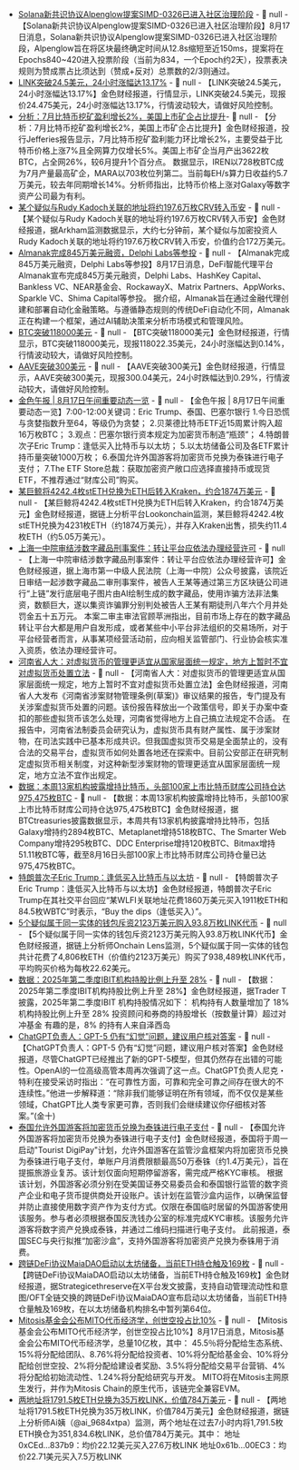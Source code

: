 - [Solana新共识协议Alpenglow提案SIMD-0326已进入社区治理阶段](https://www.coindesk.com/markets/2025/08/17/bitcoin-mining-profitability-rose-2-in-july-amid-btc-price-rally-jefferies-says) - 📰 null - 【Solana新共识协议Alpenglow提案SIMD-0326已进入社区治理阶段】8月17日消息，Solana新共识协议Alpenglow提案SIMD-0326已进入社区治理阶段，Alpenglow旨在将区块最终确定时间从12.8s缩短至近150ms，提案将在Epochs840~420进入投票阶段（当前为834，一个Epoch约2天），投票表决规则为赞成票占比须达到（赞成+反对）总票数的2/3则通过。
- [LINK突破24.5美元，24小时涨幅达13.17%](https://www.coingecko.com/zh/%E6%95%B0%E5%AD%97%E8%B4%A7%E5%B8%81/osmosis-alllink) - 📰 null - 【LINK突破24.5美元，24小时涨幅达13.17%】金色财经报道，行情显示，LINK突破24.5美元，现报价24.475美元，24小时涨幅达13.17%，行情波动较大，请做好风险控制。
- [分析：7月比特币挖矿盈利增长2%，美国上市矿企占比提升​](https://www.coindesk.com/markets/2025/08/17/bitcoin-mining-profitability-rose-2-in-july-amid-btc-price-rally-jefferies-says) - 📰 null - 【分析：7月比特币挖矿盈利增长2%，美国上市矿企占比提升​】金色财经报道，投行Jefferies报告显示，7月比特币挖矿盈利能力环比增长2%，主要受益于比特币价格上涨7%且全网算力仅增长5%。美国上市矿企当月产出3622枚BTC，占全网26%，较6月提升1个百分点。 
数据显示，IREN以728枚BTC成为7月产量最高矿企，MARA以703枚位列第二。当前每EH/s算力日收益约5.7万美元，较去年同期增长14%。分析师指出，比特币价格上涨对Galaxy等数字资产公司最为有利。
- [某个疑似与Rudy Kadoch关联的地址将约197.6万枚CRV转入币安](https://intel.arkm.com/explorer/address/0x9D140511245337b4cD94ccCdf7b1871d587eaDe8) - 📰 null - 【某个疑似与Rudy Kadoch关联的地址将约197.6万枚CRV转入币安】金色财经报道，据Arkham监测数据显示，大约七分钟前，某个疑似与加密投资人Rudy Kadoch关联的地址将约197.6万枚CRV转入币安，价值约合172万美元。
- [Almanak完成845万美元融资，Delphi Labs等参投](https://x.com/Almanak__/status/1956404469698064524) - 📰 null - 【Almanak完成845万美元融资，Delphi Labs等参投】8月17日消息，DeFi智能代理平台Almanak宣布完成845万美元融资，Delphi Labs、HashKey Capital、Bankless VC、NEAR基金会、RockawayX、Matrix Partners、AppWorks、Sparkle VC、Shima Capital等参投。 
据介绍，Almanak旨在通过金融代理创建和部署自动化金融策略。与遵循静态规则的传统DeFi自动化不同，Almanak正在构建一个框架，通过AI辅助决策来分析市场模式和管理风险。
- [BTC突破118000美元]() - 📰 null - 【BTC突破118000美元】金色财经报道，行情显示，BTC突破118000美元，现报118022.35美元，24小时涨幅达到0.14%，行情波动较大，请做好风险控制。
- [AAVE突破300美元]() - 📰 null - 【AAVE突破300美元】金色财经报道，行情显示，AAVE突破300美元，现报300.04美元，24小时跌幅达到0.29%，行情波动较大，请做好风险控制。
- [金色午报 | 8月17日午间重要动态一览]() - 📰 null - 【金色午报 | 8月17日午间重要动态一览】7:00-12:00关键词：Eric Trump、泰国、巴塞尔银行 
1.今日恐慌与贪婪指数升至64，等级仍为贪婪； 
2.贝莱德比特币ETF近15周累计购入超16万枚BTC； 
3.观点：巴塞尔银行资本规定为加密货币制造“瓶颈”； 
4.特朗普次子Eric Trump：逢低买入比特币与以太坊； 
5.以太坊储备公司及各ETF累计持币量突破1000万枚； 
6.泰国允许外国游客将加密货币兑换为泰铢进行电子支付； 
7.The ETF Store总裁：获取加密资产敞口应选择直接持币或现货ETF，不推荐通过“财库公司”购买。
- [某巨鲸将4242.4枚stETH兑换为ETH后转入Kraken，约合1874万美元](https://x.com/lookonchain/status/1956925554516730044) - 📰 null - 【某巨鲸将4242.4枚stETH兑换为ETH后转入Kraken，约合1874万美元】金色财经报道，据链上分析平台Lookonchain监测，某巨鲸将4242.4枚stETH兑换为4231枚ETH（约1874万美元），并存入Kraken出售，损失约11.4枚ETH（约5.05万美元）。
- [上海一中院审结涉数字藏品刑事案件：转让平台应依法办理经营许可](https://mp.weixin.qq.com/mp/wappoc_appmsgcaptcha?poc_token=HFBDoWijIDQYPBqKlap1T6hlmlso6JTVG5LUpogP&target_url=https%3A%2F%2Fmp.weixin.qq.com%2Fs%3F__biz%3DMjM5MjkwMDkxMA%3D%3D%26mid%3D2649550146%26idx%3D1%26sn%3D58dac3569fb88b16958358161d173a1c) - 📰 null - 【上海一中院审结涉数字藏品刑事案件：转让平台应依法办理经营许可】金色财经报道，据上海市第一中级人民法院（上海一中院）公众号披露，该院近日审结一起涉数字藏品二审刑事案件，被告人王某等通过第三方区块链公司进行“上链”发行底层电子图片由AI绘制生成的数字藏品，使用诈骗方法非法集资，数额巨大，遂以集资诈骗罪分别判处被告人王某有期徒刑八年六个月并处罚金五十五万元。 
本案二审主审法官顾苹洲指出，目前市场上存在的数字藏品转让平台大都是用户自发形成，或者某些中小平台非法组织的交易场所，对于平台经营者而言，从事某项经营活动前，应向相关监管部门、行业协会核实准入资质，依法办理经营许可。
- [河南省人大：对虚拟货币的管理更适宜从国家层面统一规定，地方上暂时不宜对虚拟货币处置立法](https://mp.weixin.qq.com/s/xIePIuRcOHG-0JpQG2vwgg) - 📰 null - 【河南省人大：对虚拟货币的管理更适宜从国家层面统一规定，地方上暂时不宜对虚拟货币处置立法】金色财经报道，河南省人大发布《河南省涉案财物管理条例(草案)》审议结果的报告，专门提及有关涉案虚拟货币处置的问题。该份报告释放出一个政策信号，即关于办案中查扣的那些虚拟货币该怎么处理，河南省觉得地方上自己搞立法规定不合适。 
在报告中，河南省法制委员会研究认为，虚拟货币具有财产属性、属于涉案财物，在司法实践中已基本形成共识。但我国虚拟货币交易是全面禁止的，没有合法的交易平台，虚拟货币如何处置各地还在探索中。目前公安部正在研究制定虚拟货币相关制度，对这种新型涉案财物的管理更适宜从国家层面统一规定，地方立法不宜作出规定。
- [数据：本周13家机构披露增持比特币，头部100家上市比特币财库公司持仓达975,475枚BTC](https://x.com/BTCtreasuries/status/1956710067316592895) - 📰 null - 【数据：本周13家机构披露增持比特币，头部100家上市比特币财库公司持仓达975,475枚BTC】金色财经报道，据BTCtreasuries披露数据显示，本周共有13家机构披露增持比特币，包括Galaxy增持约2894枚BTC、Metaplanet增持518枚BTC、The Smarter Web Company增持295枚BTC、DDC Enterprise增持120枚BTC、Bitmax增持51.11枚BTC等，截至8月16日头部100家上市比特币财库公司持仓量已达975,475枚BTC。
- [特朗普次子Eric Trump：逢低买入比特币与以太坊](https://x.com/EricTrump/status/1956900372947120212) - 📰 null - 【特朗普次子Eric Trump：逢低买入比特币与以太坊】金色财经报道，特朗普次子Eric Trump在其社交平台回应“某WLFI关联地址花费1860万美元买入1911枚ETH和84.5枚WBTC”时表示，“Buy the dips（逢低买入）”。
- [5个疑似属于同一实体的钱包斥资2123万美元购入93.8万枚LINK代币](https://x.com/OnchainLens/status/1956903003803578538) - 📰 null - 【5个疑似属于同一实体的钱包斥资2123万美元购入93.8万枚LINK代币】金色财经报道，据链上分析师Onchain Lens监测，5个疑似属于同一实体的钱包共计花费了4,806枚ETH（价值约2123万美元）购买了938,489枚LINK代币，平均购买价格为每枚22.62美元。
- [数据：2025年第二季度IBIT机构持股比例上升至 28%]() - 📰 null - 【数据：2025年第二季度IBIT机构持股比例上升至 28%】金色财经报道，据Trader T披露，2025年第二季度IBIT 机构持股情况如下： 
机构持有人数量增加了 18% 
机构持股比例上升至 28% 
投资顾问和券商的持股增长（按数量计算）超过对冲基金 
有趣的是，8% 的持有人来自泽西岛
- [ChatGPT负责人：GPT-5 仍有“幻觉”问题，建议用户核对答案]() - 📰 null - 【ChatGPT负责人：GPT-5 仍有“幻觉”问题，建议用户核对答案】金色财经报道，尽管ChatGPT已经推出了新的GPT-5模型，但其仍然存在出错的可能性。OpenAI的一位高级高管本周再次强调了这一点。ChatGPT负责人尼克・特利在接受采访时指出：“在可靠性方面，可靠和完全可靠之间存在很大的不连续性。”他进一步解释道：“除非我们能够证明在所有领域，而不仅仅是某些领域，ChatGPT比人类专家更可靠，否则我们会继续建议你仔细核对答案。”(金十)
- [泰国允许外国游客将加密货币兑换为泰铢进行电子支付](https://www.crowdfundinsider.com/2025/08/247645-thailand-launches-cryptocurrency-conversion-scheme-for-foreign-tourists/) - 📰 null - 【泰国允许外国游客将加密货币兑换为泰铢进行电子支付】金色财经报道，泰国将于周一启动"Tourist DigiPay"计划，允许外国游客在监管沙盒框架内将加密货币兑换为泰铢进行电子支付，单账户月消费限额最高50万泰铢（约1.4万美元），旨在提振旅游业复苏。该计划仅面向短期停留游客，需完成严格KYC审核。 
根据该计划，外国游客必须分别在受美国证券交易委员会和泰国银行监管的数字资产企业和电子货币提供商处开设账户。该计划在监管沙盒内运作，以确保监督并防止直接使用数字资产作为支付方式。仅限在泰国临时居留的外国游客使用该服务。参与者必须根据泰国反洗钱办公室的标准完成KYC审核。该服务允许游客将数字资产兑换成泰铢，并通过二维码扫描进行电子支付。 
此前报道，泰国SEC与央行拟推“加密沙盒”，支持外国游客将加密资产兑换为泰铢用于消费。
- [跨链DeFi协议MaiaDAO启动以太坊储备，当前ETH持仓触及169枚](https://x.com/SERdotxyz/status/1956734222250410175) - 📰 null - 【跨链DeFi协议MaiaDAO启动以太坊储备，当前ETH持仓触及169枚】金色财经报道，据Strategicethreserve在X平台发文披露，支持自动管理流动性和意图/OFT全链交换的跨链DeFi协议MaiaDAO宣布启动以太坊储备，当前ETH持仓量触及169枚，在以太坊储备机构排名中暂列第64位。
- [Mitosis基金会公布MITO代币经济学，创世空投占比10%](https://x.com/MitosisFdn/status/1956836207046140389) - 📰 null - 【Mitosis基金会公布MITO代币经济学，创世空投占比10%】8月17日消息，Mitosis基金会公布MITO代币经济学，总量10亿枚，其中： 
45.5％将分配给生态系统、15%将分配给团队、8.76%将分配给投资者、10%将分配给基金会、10%将分配给创世空投、2%将分配给建设者奖励、3.5%将分配给交易平台营销、4%将分配给初始流动性、1.24%将分配给研究与开发。 
MITO将在Mitosis主网原生发行，并作为Mitosis Chain的原生代币，该链完全兼容EVM。
- [两地址将1791.5枚ETH兑换为35万枚LINK，价值784万美元](https://x.com/ai_9684xtpa/status/1956890638919832018) - 📰 null - 【两地址将1791.5枚ETH兑换为35万枚LINK，价值784万美元】金色财经报道，据链上分析师Ai姨（@ai_9684xtpa）监测，两个地址在过去7小时内将1,791.5枚ETH换仓为351,834.6枚LINK，总价值784万美元。其中： 
地址0xCEd...837b9：均价22.12美元买入27.6万枚LINK 
地址0x61b...00EC3：均价22.71美元买入7.5万枚LINK
